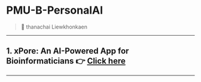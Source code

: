 # PMU-B-PersonalAI
> :star2: thanachai Liewkhonkaen

---
## 1. xPore: An AI-Powered App for Bioinformaticians :point_right: [Click here](https://github.com/thanachaili/PMU-B-PersonalAI/blob/4fca92c83f06a31446bd26ebdcdaf97e24e750e6/GMM_thanachai.ipynb) 
---
